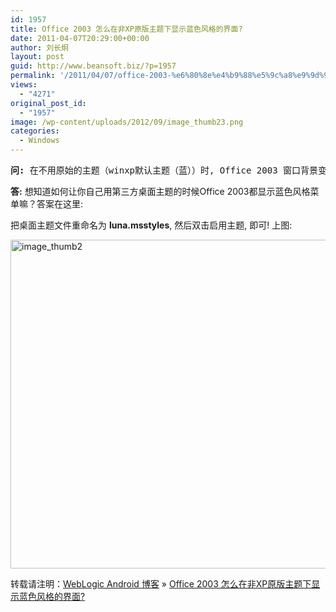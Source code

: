 ```yaml
---
id: 1957
title: Office 2003 怎么在非XP原版主题下显示蓝色风格的界面?
date: 2011-04-07T20:29:00+00:00
author: 刘长炯
layout: post
guid: http://www.beansoft.biz/?p=1957
permalink: '/2011/04/07/office-2003-%e6%80%8e%e4%b9%88%e5%9c%a8%e9%9d%9exp%e5%8e%9f%e7%89%88%e4%b8%bb%e9%a2%98%e4%b8%8b%e6%98%be%e7%a4%ba%e8%93%9d%e8%89%b2%e9%a3%8e%e6%a0%bc%e7%9a%84%e7%95%8c%e9%9d%a2/'
views:
  - "4271"
original_post_id:
  - "1957"
image: /wp-content/uploads/2012/09/image_thumb23.png
categories:
  - Windows
---
```

<pre><strong>问:</strong> 在不用原始的主题（winxp默认主题（蓝））时, Office 2003 窗口背景变成了灰白色, 菜单也不显示好看的橙色了,有没有什么办法可以使Office变回原来的淡蓝色风格呢?</pre>

**答:** 想知道如何让你自己用第三方桌面主题的时候Office 2003都显示蓝色风格菜单嘛？答案在这里:

把桌面主题文件重命名为 **luna.msstyles**, 然后双击启用主题, 即可! 上图:

[<img title="image_thumb2" style="border-right:0;border-top:0;display:inline;border-left:0;border-bottom:0;" height="526" alt="image_thumb2" src="http://www.beansoft.biz/wp-content/uploads/2011/04/image_thumb2.png" width="764" border="0" />](http://www.beansoft.biz/wp-content/uploads/2011/04/image4.png)

转载请注明：[WebLogic Android 博客](http://www.beansoft.biz) &raquo; [Office 2003 怎么在非XP原版主题下显示蓝色风格的界面?](http://www.beansoft.biz/2011/04/07/office-2003-%e6%80%8e%e4%b9%88%e5%9c%a8%e9%9d%9exp%e5%8e%9f%e7%89%88%e4%b8%bb%e9%a2%98%e4%b8%8b%e6%98%be%e7%a4%ba%e8%93%9d%e8%89%b2%e9%a3%8e%e6%a0%bc%e7%9a%84%e7%95%8c%e9%9d%a2/)